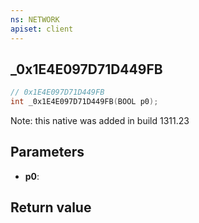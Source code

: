 ```yaml
---
ns: NETWORK
apiset: client
---
```

## _0x1E4E097D71D449FB

```c
// 0x1E4E097D71D449FB
int _0x1E4E097D71D449FB(BOOL p0);
```

Note: this native was added in build 1311.23

## Parameters
* **p0**:

## Return value


